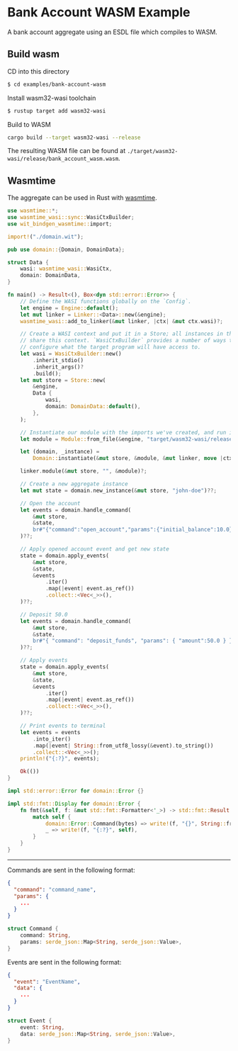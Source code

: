 # Bank Account WASM Example

A bank account aggregate using an ESDL file which compiles to WASM.

## Build wasm

CD into this directory

```bash
$ cd examples/bank-account-wasm
```

Install wasm32-wasi toolchain

```bash
$ rustup target add wasm32-wasi
```

Build to WASM

```bash
cargo build --target wasm32-wasi --release
```

The resulting WASM file can be found at `./target/wasm32-wasi/release/bank_account_wasm.wasm`.

## Wasmtime

The aggregate can be used in Rust with [wasmtime](https://github.com/bytecodealliance/wasmtime).

```rust
use wasmtime::*;
use wasmtime_wasi::sync::WasiCtxBuilder;
use wit_bindgen_wasmtime::import;

import!("./domain.wit");

pub use domain::{Domain, DomainData};

struct Data {
    wasi: wasmtime_wasi::WasiCtx,
    domain: DomainData,
}

fn main() -> Result<(), Box<dyn std::error::Error>> {
    // Define the WASI functions globally on the `Config`.
    let engine = Engine::default();
    let mut linker = Linker::<Data>::new(&engine);
    wasmtime_wasi::add_to_linker(&mut linker, |ctx| &mut ctx.wasi)?;

    // Create a WASI context and put it in a Store; all instances in the store
    // share this context. `WasiCtxBuilder` provides a number of ways to
    // configure what the target program will have access to.
    let wasi = WasiCtxBuilder::new()
        .inherit_stdio()
        .inherit_args()?
        .build();
    let mut store = Store::new(
        &engine,
        Data {
            wasi,
            domain: DomainData::default(),
        },
    );

    // Instantiate our module with the imports we've created, and run it.
    let module = Module::from_file(&engine, "target/wasm32-wasi/release/bank_account_wasm.wasm")?;

    let (domain, _instance) =
        Domain::instantiate(&mut store, &module, &mut linker, move |ctx| &mut ctx.domain)?;

    linker.module(&mut store, "", &module)?;

    // Create a new aggregate instance
    let mut state = domain.new_instance(&mut store, "john-doe")??;

    // Open the account
    let events = domain.handle_command(
        &mut store,
        &state,
        br#"{"command":"open_account","params":{"initial_balance":10.0}}"#,
    )??;

    // Apply opened account event and get new state
    state = domain.apply_events(
        &mut store,
        &state,
        &events
            .iter()
            .map(|event| event.as_ref())
            .collect::<Vec<_>>(),
    )??;

    // Deposit 50.0
    let events = domain.handle_command(
        &mut store,
        &state,
        br#"{ "command": "deposit_funds", "params": { "amount":50.0 } }"#,
    )??;

    // Apply events
    state = domain.apply_events(
        &mut store,
        &state,
        &events
            .iter()
            .map(|event| event.as_ref())
            .collect::<Vec<_>>(),
    )??;

    // Print events to terminal
    let events = events
        .into_iter()
        .map(|event| String::from_utf8_lossy(&event).to_string())
        .collect::<Vec<_>>();
    println!("{:?}", events);

    Ok(())
}

impl std::error::Error for domain::Error {}

impl std::fmt::Display for domain::Error {
    fn fmt(&self, f: &mut std::fmt::Formatter<'_>) -> std::fmt::Result {
        match self {
            domain::Error::Command(bytes) => write!(f, "{}", String::from_utf8_lossy(bytes)),
            _ => write!(f, "{:?}", self),
        }
    }
}
```

---

Commands are sent in the following format:

```json
{
  "command": "command_name",
  "params": {
    ...
  }
}
```

```rust
struct Command {
    command: String,
    params: serde_json::Map<String, serde_json::Value>,
}
```

Events are sent in the following format:

```json
{
  "event": "EventName",
  "data": {
    ...
  }
}
```

```rust
struct Event {
    event: String,
    data: serde_json::Map<String, serde_json::Value>,
}
```



